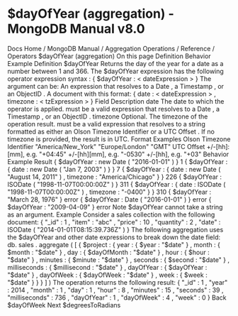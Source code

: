 # $dayOfYear (aggregation) - MongoDB Manual v8.0


Docs Home / MongoDB Manual / Aggregation Operations / Reference / Operators $dayOfYear (aggregation) On this page Definition Behavior Example Definition $dayOfYear Returns the day of the year for a date as a number between 1 and 366. The $dayOfYear expression has the following operator expression syntax : { $dayOfYear : < dateExpression > } The argument can be: An expression that resolves to a Date , a Timestamp , or an ObjectID . A document with this format: { date : < dateExpression > , timezone : < tzExpression > } Field Description date The date to which the operator is applied. <dateExpression> must be a valid expression that resolves to a Date , a Timestamp ,
or an ObjectID . timezone Optional. The timezone of the operation result. <tzExpression> must be a valid expression that resolves to a string formatted as either
an Olson Timezone Identifier or a UTC Offset .
If no timezone is provided, the result is in UTC. Format Examples Olson Timezone Identifier "America/New_York" "Europe/London" "GMT" UTC Offset +/-[hh]:[mm], e.g. "+04:45" +/-[hh][mm], e.g. "-0530" +/-[hh], e.g. "+03" Behavior Example Result { $dayOfYear : new Date ( "2016-01-01" ) } 1 { $dayOfYear : { date : new Date ( "Jan 7, 2003" ) } } 7 { $dayOfYear : { date : new Date ( "August 14, 2011" ) , timezone : "America/Chicago" } } 226 { $dayOfYear : ISODate ( "1998-11-07T00:00:00Z" ) } 311 { $dayOfYear : { date : ISODate ( "1998-11-07T00:00:00Z" ) , timezone : "-0400" } } 310 { $dayOfYear : "March 28, 1976" } error { $dayOfYear : Date ( "2016-01-01" ) } error { $dayOfYear : "2009-04-09" } error Note $dayOfYear cannot take a string as an argument. Example Consider a sales collection with the following document: { "_id" : 1 , "item" : "abc" , "price" : 10 , "quantity" : 2 , "date" : ISODate ( "2014-01-01T08:15:39.736Z" ) } The following aggregation uses the $dayOfYear and other date
expressions to break down the date field: db. sales . aggregate ( [ { $project : { year : { $year : "$date" } , month : { $month : "$date" } , day : { $dayOfMonth : "$date" } , hour : { $hour : "$date" } , minutes : { $minute : "$date" } , seconds : { $second : "$date" } , milliseconds : { $millisecond : "$date" } , dayOfYear : { $dayOfYear : "$date" } , dayOfWeek : { $dayOfWeek : "$date" } , week : { $week : "$date" } } } ] ) The operation returns the following result: { "_id" : 1 , "year" : 2014 , "month" : 1 , "day" : 1 , "hour" : 8 , "minutes" : 15 , "seconds" : 39 , "milliseconds" : 736 , "dayOfYear" : 1 , "dayOfWeek" : 4 , "week" : 0 } Back $dayOfWeek Next $degreesToRadians
